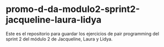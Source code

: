 # promo-d-da-modulo2-sprint2-jacqueline-laura-lidya
Este es el repositorio para guardar los ejercicios de pair programming del sprint 2 del módulo 2 de Jacqueline, Laura y Lidya.

